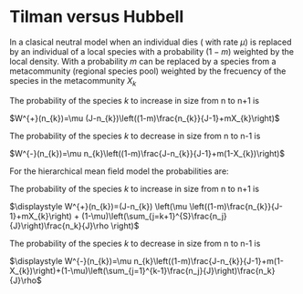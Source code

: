 
# Tilman versus Hubbell 

In a clasical neutral model when an individual dies ( with rate $\mu$) is replaced by an individual of a local species with a probability $(1-m)$ weighted by the local density. With a probability $m$ can be replaced by a species from a metacommunity (regional species pool) weighted by the frecuency of the species in the metacommunity $X_k$

The probability of the species $k$ to increase in size from n to n+1 is

$W^{+}(n_{k})=\mu (J-n_{k})\left((1-m)\frac{n_{k}}{J-1}+mX_{k}\right)$
 
The probability of the species $k$ to decrease in size from n to n-1 is

$W^{-}(n_{k})=\mu n_{k}\left((1-m)\frac{J-n_{k}}{J-1}+m(1-X_{k})\right)$
 

For the hierarchical mean field model the probabilities are:

The probability of the species $k$ to increase in size from n to n+1 is 

$\displaystyle W^{+}(n_{k})=(J-n_{k}) \left(\mu \left((1-m)\frac{n_{k}}{J-1}+mX_{k}\right) + (1-\mu)\left(\sum_{j=k+1}^{S}\frac{n_j}{J}\right)\frac{n_k}{J}\rho \right)$

The probability of the species $k$ to decrease in size from n to n-1 is

$\displaystyle W^{-}(n_{k})=\mu n_{k}\left((1-m)\frac{J-n_{k}}{J-1}+m(1-X_{k})\right)+(1-\mu)\left(\sum_{j=1}^{k-1}\frac{n_j}{J}\right)\frac{n_k}{J}\rho$

